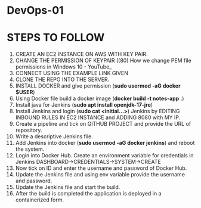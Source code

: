# DevOps-01
# STEPS TO FOLLOW
1.	CREATE AN EC2 INSTANCE ON AWS WITH KEY PAIR.
2.	CHANGE THE PERMISSION OF KEYPAIR ((80) How we change PEM file permissions in Windows 10 - YouTube_
3.	CONNECT USING THE EXAMPLE LINK GIVEN
4.	CLONE THE REPO INTO THE SERVER.
5.	INSTALL DOCKER and give permission (**sudo usermod -aG docker $USER**)
6.	Using Docker file build a docker image (**docker build -t notes-app .**)
7.	Install java for Jenkins (**sudo apt install openjdk-17-jre**)
8.	Install Jenkins and login (**sudo cat <initial…>**) Jenkins by EDITING INBOUND RULES IN EC2 INSTANCE and ADDING 8080 with MY IP.
9.	Create a pipeline and tick on GITHUB PROJECT and provide the URL of repository.
10.	Write a descriptive Jenkins file.
11.	Add Jenkins into docker (**sudo usermod -aG docker jenkins**) and reboot the system.
12.	Login into Docker Hub. Create an environment variable for credentials in Jenkins DASHBOARD->CREDENTIALS->SYSTEM->CREATE
13.	Now tick on ID and enter the username and password of Docker Hub.
14.	Update the Jenkins file and using env variable provide the username and password. 
15.	Update the Jenkins file and start the build.
16.	After the build is completed the application is deployed in a containerized form.

